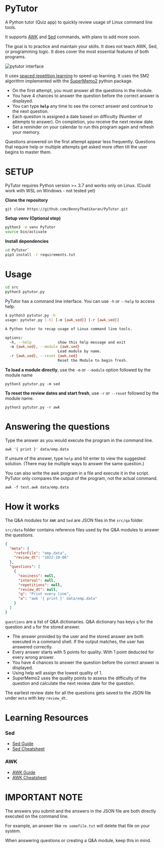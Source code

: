 # PyTutor

A Python tutor (Quiz app) to quickly review usage of Linux command line tools.

It supports [AWK](https://www.gnu.org/software/gawk/manual/gawk.html) and [Sed](https://www.gnu.org/software/sed/manual/sed.html) commands, with plans to add more soon.

The goal is to practice and maintain your skills. It does not teach AWK, Sed, or programming logic. It does cover the most essential features of both programs.

![pytutor interface](https://res.cloudinary.com/doyu4uovr/image/upload/s--rQKw5F6k--/f_auto/v1695317005/pytutor/pytutor-interface_aq8vt3.png)

It uses [spaced repetition learning](https://en.wikipedia.org/wiki/Spaced_repetition) to speed up learning. It uses the SM2 algorithm implemented with the [SuperMemo2](https://github.com/alankan886/SuperMemo2) python package.

- On the first attempt, you must answer all the questions in the module.
- You have 4 chances to answer the question before the correct answer is displayed.
- You can type **`help`** any time to see the correct answer and continue to the next question.
- Each question is assigned a date based on difficulty (Number of attempts to answer). On completion, you receive the next review date.
- Set a reminder on your calendar to run this program again and refresh your memory.

Questions answered on the first attempt appear less frequently. Questions that require help or multiple attempts get asked more often till the user begins to master them.

# SETUP

PyTutor requires Python version >= 3.7 and works only on Linux. (Could work with WSL on Windows - not tested yet)

**Clone the repository**

`git clone https://github.com/BennyThadikaran/PyTutor.git`

**Setup venv (Optional step)**

```bash
python3 -m venv PyTutor
source bin/activate
```

**Install dependencies**

```bash
cd PyTutor`
pip3 install -r requirements.txt
```

# Usage

```bash
cd src
python3 pytutor.py
```

PyTutor has a command line interface. You can use `-h` or `--help` to access help.

```bash
$ python3 pytutor.py -h
usage: pytutor.py [-h] [-m {awk,sed}] [-r {awk,sed}]

A Python tutor to recap usage of Linux command line tools.

options:
  -h, --help            show this help message and exit
  -m {awk,sed}, --module {awk,sed}
                        Load module by name.
  -r {awk,sed}, --reset {awk,sed}
                        Reset the Module to begin fresh.
```

**To load a module directly**, use the `-m` or `--module` option followed by the module name

`python3 pytutor.py -m sed`

**To reset the review dates and start fresh**, use `-r` or `--reset` followed by the module name.

`python3 pytutor.py -r awk`

# Answering the questions

Type the answer as you would execute the program in the command line.

`awk '{ print }' data/emp.data`

If unsure of the answer, type `help` and hit enter to view the suggested solution. (There may be multiple ways to answer the same question.)

You can also write the awk program in a file and execute it in the script. PyTutor only compares the output of the program, not the actual command.

`awk -f test.awk data/emp.data`

# How it works

The Q&A modules for `AWK` and `Sed` are JSON files in the `src/qa` folder.

`src/data` folder contains reference files used by the Q&A modules to answer the questions.

```json
{
  "meta": {
    "referFile": "emp.data",
    "review_dt": "2022-10-06"
  },
  "questions": [
    {
      "easiness": null,
      "interval": null,
      "repetitions": null,
      "review_dt": null,
      "q": "Print every line",
      "a": "awk '{ print }' data/emp.data"
    }
  ]
}
```

`questions` are a list of Q&A dictionaries. Q&A dictionary has keys `q` for the question and `a` for the stored answer.

- The answer provided by the user and the stored answer are both executed in a command shell. If the output matches, the user has answered correctly.
- Every answer starts with 5 points for quality. With 1 point deducted for every wrong answer.
- You have 4 chances to answer the question before the correct answer is displayed.
- Using help will assign the lowest quality of 1.
- SuperMemo2 uses the quality points to assess the difficulty of the question and calculate the next review date for the question.

The earliest review date for all the questions gets saved to the JSON file under `meta` with key `review_dt`.

# Learning Resources

### Sed

- [Sed Guide](https://www.grymoire.com/Unix/Sed.html#uh-0)
- [Sed Cheatsheet](https://quickref.me/sed)

### AWK

- [AWK Guide](https://www.grymoire.com/Unix/Awk.html#uh-0)
- [AWK Cheatsheet](https://quickref.me/awk)

# IMPORTANT NOTE

The answers you submit and the answers in the JSON file are both directly executed on the command line.

For example, an answer like `rm somefile.txt` will delete that file on your system.

When answering questions or creating a Q&A module, keep this in mind.
